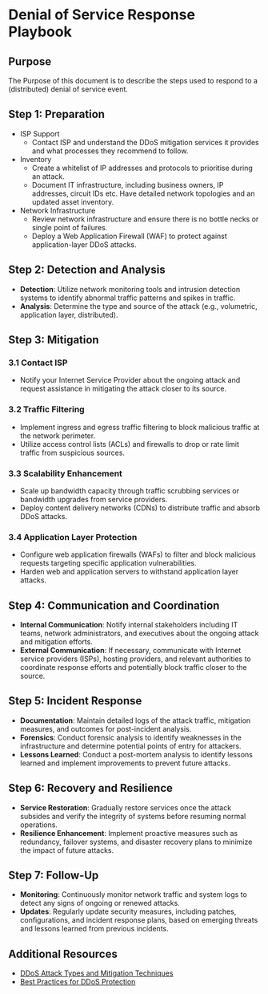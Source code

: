 # Denial of Service Response Playbook

## Purpose
The Purpose of this document is to describe the steps used to respond to a (distributed) denial of service event.

## Step 1: Preparation
- ISP Support
  * Contact ISP and understand the DDoS mitigation services it provides and what processes they recommend to follow.
- Inventory
  * Create a whitelist of IP addresses and protocols to prioritise during an attack.
  * Document IT infrastructure, including business owners, IP addresses, circuit IDs etc. Have detailed network topologies and an updated asset inventory.
- Network Infrastructure
  * Review network infrastructure and ensure there is no bottle necks or single point of failures.
  * Deploy a Web Application Firewall (WAF) to protect against application-layer DDoS attacks.

## Step 2: Detection and Analysis
- **Detection**: Utilize network monitoring tools and intrusion detection systems to identify abnormal traffic patterns and spikes in traffic.
- **Analysis**: Determine the type and source of the attack (e.g., volumetric, application layer, distributed).

## Step 3: Mitigation
### 3.1 Contact ISP
- Notify your Internet Service Provider about the ongoing attack and request assistance in mitigating the attack closer to its source.
  
### 3.2 Traffic Filtering
- Implement ingress and egress traffic filtering to block malicious traffic at the network perimeter.
- Utilize access control lists (ACLs) and firewalls to drop or rate limit traffic from suspicious sources.
  
### 3.3 Scalability Enhancement
- Scale up bandwidth capacity through traffic scrubbing services or bandwidth upgrades from service providers.
- Deploy content delivery networks (CDNs) to distribute traffic and absorb DDoS attacks.

### 3.4 Application Layer Protection
- Configure web application firewalls (WAFs) to filter and block malicious requests targeting specific application vulnerabilities.
- Harden web and application servers to withstand application layer attacks.

## Step 4: Communication and Coordination
- **Internal Communication**: Notify internal stakeholders including IT teams, network administrators, and executives about the ongoing attack and mitigation efforts.
- **External Communication**: If necessary, communicate with Internet service providers (ISPs), hosting providers, and relevant authorities to coordinate response efforts and potentially block traffic closer to the source.

## Step 5: Incident Response
- **Documentation**: Maintain detailed logs of the attack traffic, mitigation measures, and outcomes for post-incident analysis.
- **Forensics**: Conduct forensic analysis to identify weaknesses in the infrastructure and determine potential points of entry for attackers.
- **Lessons Learned**: Conduct a post-mortem analysis to identify lessons learned and implement improvements to prevent future attacks.

## Step 6: Recovery and Resilience
- **Service Restoration**: Gradually restore services once the attack subsides and verify the integrity of systems before resuming normal operations.
- **Resilience Enhancement**: Implement proactive measures such as redundancy, failover systems, and disaster recovery plans to minimize the impact of future attacks.

## Step 7: Follow-Up
- **Monitoring**: Continuously monitor network traffic and system logs to detect any signs of ongoing or renewed attacks.
- **Updates**: Regularly update security measures, including patches, configurations, and incident response plans, based on emerging threats and lessons learned from previous incidents.

## Additional Resources
- [DDoS Attack Types and Mitigation Techniques](https://www.cloudflare.com/learning/ddos/ddos-attack-tools/)
- [Best Practices for DDoS Protection](https://www.incapsula.com/ddos/ddos-protection-services.html)
